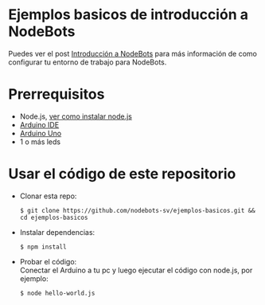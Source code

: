 Ejemplos basicos de introducción a NodeBots
=========================================
Puedes ver el post [Introducción a NodeBots](http://nodebots-sv.github.io/2015/07/23/Introduccion-a-NodeBots/) para más información de como configurar tu entorno de trabajo para NodeBots.


# Prerrequisitos

* Node.js, [ver como instalar node.js](http://nodebots-sv.github.io/2015/07/08/Instalar-Node-js/)
* [Arduino IDE](https://www.arduino.cc/en/main/software)
* [Arduino Uno](https://www.arduino.cc/en/Main/ArduinoBoardUno)
* 1 o más leds

# Usar el código de este repositorio

* Clonar esta repo:

  ```
  $ git clone https://github.com/nodebots-sv/ejemplos-basicos.git && cd ejemplos-basicos
  ```
  
* Instalar dependencias:

  ```
  $ npm install
  ```
* Probar el código:<br>
  Conectar el Arduino a tu pc y luego ejecutar el código con node.js, por ejemplo:

  ```
  $ node hello-world.js
  ```

 
 
